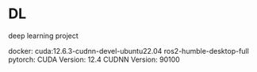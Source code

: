 # DL
deep learning project

docker:
  cuda:12.6.3-cudnn-devel-ubuntu22.04
  ros2-humble-desktop-full  
  pytorch:
     CUDA Version: 12.4
    CUDNN Version: 90100



